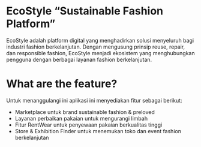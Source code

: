 
# EcoStyle “Sustainable Fashion Platform”

EcoStyle adalah platform digital yang menghadirkan solusi menyeluruh bagi industri fashion berkelanjutan. Dengan mengusung prinsip reuse, repair, dan responsible fashion, EcoStyle menjadi ekosistem yang menghubungkan pengguna dengan berbagai layanan fashion berkelanjutan.

# What are the feature?
Untuk menanggulangi ini aplikasi ini menyediakan fitur sebagai berikut:

- Marketplace untuk brand sustainable fashion & preloved
- Layanan perbaikan pakaian untuk mengurangi limbah
- Fitur RentWear untuk penyewaan pakaian berkualitas tinggi
- Store & Exhibition Finder untuk menemukan toko dan event fashion berkelanjutan

